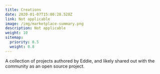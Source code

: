 ```yaml
---
title: Creations
date: 2020-01-07T15:00:28.528Z
link: Not applicable
image: /img/marketplace-summary.png
description: Not applicable
weight: 10
sitemap:
  priority: 0.5
  weight: 0.8
---
```

<p>A collection of projects authored by Eddie, and likely shared out with the community as an open source project.</p>
